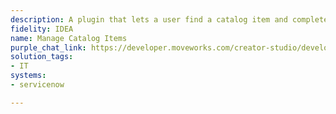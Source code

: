 ```yaml
---
description: A plugin that lets a user find a catalog item and complete the request.
fidelity: IDEA
name: Manage Catalog Items
purple_chat_link: https://developer.moveworks.com/creator-studio/developer-tools/purple-chat?conversation=%7B%22startTimestamp%22%3A%2211%3A43+AM%22%2C%22messages%22%3A%5B%7B%22role%22%3A%22user%22%2C%22parts%22%3A%5B%7B%22richText%22%3A%22%3Cp%3EMy+badge+isn%27t+working%2C+I+can%27t+access+the+building+through+the+employee+entrance.+I+have+to+go+through+the+main+entrance.%3C%2Fp%3E%22%7D%5D%7D%2C%7B%22role%22%3A%22assistant%22%2C%22parts%22%3A%5B%7B%22richText%22%3A%22%3Cp%3EI+found+a+related+form.+File+it+to+provide+important+details+%3C%2Fp%3E%22%7D%2C%7B%22richText%22%3A%22%3Cb%3E%3Cp%3EReplacement+Badge+Request%3C%2Fp%3E%3C%2Fb%3E%3Cbr%3E%3Cp%3EFill+this+form+to+get+a+new+badge+issued.+You+will+receive+a+new+one+at+your+desk+in+2-3+business+days.+24+hours+after+delivery%2C+your+old+badge+will+cease+to+work.+%3Cbr%3E%3Cbr%3E%3Cb%3EFill+this+form%3F%3C%2Fb%3E%3C%2Fp%3E%22%7D%2C%7B%22buttons%22%3A%5B%7B%22style%22%3A%22filled%22%2C%22buttonText%22%3A%22Yes%22%7D%2C%7B%22style%22%3A%22outlined%22%2C%22buttonText%22%3A%22Get+Help%22%7D%2C%7B%22style%22%3A%22outlined%22%2C%22buttonText%22%3A%22Cancel%22%7D%5D%7D%5D%7D%2C%7B%22role%22%3A%22assistant%22%2C%22parts%22%3A%5B%7B%22richText%22%3A%22%3Cp%3EConfirm+your+request+for+Replacement+Badge+Request%3F%3C%2Fp%3E%22%7D%2C%7B%22richText%22%3A%22%3Cb%3E%3Cp%3E%3C%2Fp%3E%3C%2Fb%3E%3Cbr%3E%3Cp%3E%3C%2Fp%3E%22%7D%2C%7B%22buttons%22%3A%5B%7B%22style%22%3A%22filled%22%2C%22buttonText%22%3A%22Yes%2C+submit%22%7D%2C%7B%22style%22%3A%22outlined%22%2C%22buttonText%22%3A%22Cancel%22%7D%5D%7D%5D%7D%2C%7B%22role%22%3A%22assistant%22%2C%22parts%22%3A%5B%7B%22richText%22%3A%22%3Cp%3EGreat%21+Request+successfully+submitted.+Someone+from+your+IT+department+will+reach+out+to+you+soon.+%3C%2Fp%3E%22%7D%5D%7D%5D%7D
solution_tags:
- IT
systems:
- servicenow

---
```

